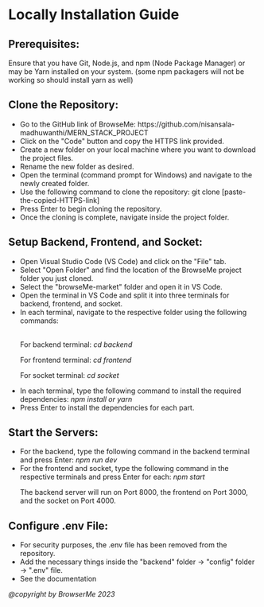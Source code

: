 <h1>Locally Installation Guide</h1>

<h2>Prerequisites:</h2>

<p>Ensure that you have Git, Node.js, and npm (Node Package Manager) or may be Yarn installed on your system. (some npm packagers will not be working so should install yarn as well)</p>
<h2>Clone the Repository:</h2>
<ul>
<li>Go to the GitHub link of BrowseMe: https://github.com/nisansala-madhuwanthi/MERN_STACK_PROJECT </li>
<li>Click on the "Code" button and copy the HTTPS link provided.</li>
<li>Create a new folder on your local machine where you want to download the project files.</li>
<li>Rename the new folder as desired.</li>
<li>Open the terminal (command prompt for Windows) and navigate to the newly created folder.</li>
<li>Use the following command to clone the repository: git clone [paste-the-copied-HTTPS-link] </li>
<li>Press Enter to begin cloning the repository.</li>
<li>Once the cloning is complete, navigate inside the project folder.</li>
</ul>

<h2>Setup Backend, Frontend, and Socket:</h2>
<ul>
<li>Open Visual Studio Code (VS Code) and click on the "File" tab.</li>
<li>Select "Open Folder" and find the location of the BrowseMe project folder you just cloned.</li>
<li>Select the "browseMe-market" folder and open it in VS Code.</li>
<li>Open the terminal in VS Code and split it into three terminals for backend, frontend, and socket.</li>
<li>In each terminal, navigate to the respective folder using the following commands:</li>
<br>
<p>For backend terminal: <em>cd backend</em></p>
<p>For frontend terminal: <em>cd frontend</em></p>
<p>For socket terminal: <em>cd socket</em></p>
<li>In each terminal, type the following command to install the required dependencies: <em>npm install or yarn </em></li>
<li>Press Enter to install the dependencies for each part.</li>
</ul>


<h2>Start the Servers:</h2>
<ul>
<li>For the backend, type the following command in the backend terminal and press Enter: <em>npm run dev </em></li>
<li>For the frontend and socket, type the following command in the respective terminals and press Enter for each: <em>npm start </em></li>
<p>The backend server will run on Port 8000, the frontend on Port 3000, and the socket on Port 4000.</p>
</ul>

<h2>Configure .env File:</h2>
<ul>
<li>For security purposes, the .env file has been removed from the repository. </li>
<li>Add the necessary things inside the "backend" folder -> "config" folder -> ".env" file.</li>
<li>See the documentation</li>
</ul>




<i>@copyright by BrowserMe 2023</i>
